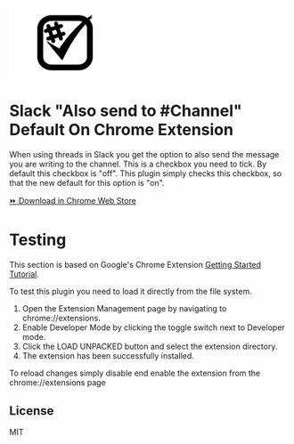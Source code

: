 <img src="./small_promo.png" width="200"/>

# Slack "Also send to #Channel" Default On Chrome Extension

When using threads in Slack you get the option to also send the message you are writing to the channel. This is a checkbox you need to tick. By default this checkbox is "off".
This plugin simply checks this checkbox, so that the new default for this option is "on".

[⏩ Download in Chrome Web Store](https://chrome.google.com/webstore/detail/ipicacdapmgpgehdfcicmpngcajdfflb)
# Testing

This section is based on Google's Chrome Extension [Getting Started Tutorial](https://developer.chrome.com/extensions/getstarted).

To test this plugin you need to load it directly from the file system.

1. Open the Extension Management page by navigating to chrome://extensions.
2. Enable Developer Mode by clicking the toggle switch next to Developer mode.
3. Click the LOAD UNPACKED button and select the extension directory.
4. The extension has been successfully installed.

To reload changes simply disable end enable the extension from the
chrome://extensions page

## License

MIT
